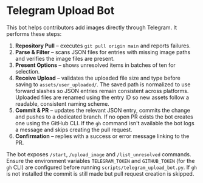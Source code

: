 # Telegram Upload Bot

This bot helps contributors add images directly through Telegram. It performs
these steps:

1. **Repository Pull** – executes `git pull origin main` and reports failures.
2. **Parse & Filter** – scans JSON files for entries with missing image paths and
   verifies the image files are present.
3. **Present Options** – shows unresolved items in batches of ten for selection.
4. **Receive Upload** – validates the uploaded file size and type before saving
   to `assets/user_uploaded/`.
   The saved path is normalized to use forward slashes so JSON entries remain
   consistent across platforms. Uploaded files are renamed using the entry ID so
   new assets follow a readable, consistent naming scheme.
5. **Commit & PR** – updates the relevant JSON entry, commits the change and
   pushes to a dedicated branch. If no open PR exists the bot creates one using
   the GitHub CLI. If the `gh` command isn't available the bot logs a message
   and skips creating the pull request.
6. **Confirmation** – replies with a success or error message linking to the PR.

The bot exposes `/start`, `/upload_image` and `/list_unresolved` commands.
Ensure the environment variables `TELEGRAM_TOKEN` and `GITHUB_TOKEN` (for the
`gh` CLI) are configured before running `scripts/telegram_upload_bot.py`.
If `gh` is not installed the commit is still made but pull request creation is
skipped.
